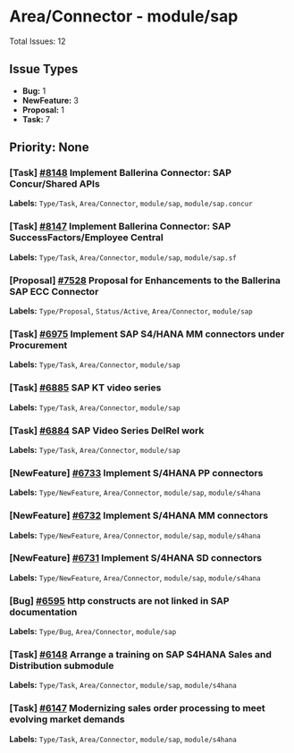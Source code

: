 # Area/Connector - module/sap

Total Issues: 12

## Issue Types

- **Bug:** 1
- **NewFeature:** 3
- **Proposal:** 1
- **Task:** 7

## Priority: None

### [Task] [#8148](https://github.com/ballerina-platform/ballerina-library/issues/8148) Implement Ballerina Connector: SAP Concur/Shared APIs
**Labels:** `Type/Task`, `Area/Connector`, `module/sap`, `module/sap.concur`

### [Task] [#8147](https://github.com/ballerina-platform/ballerina-library/issues/8147) Implement Ballerina Connector: SAP SuccessFactors/Employee Central
**Labels:** `Type/Task`, `Area/Connector`, `module/sap`, `module/sap.sf`

### [Proposal] [#7528](https://github.com/ballerina-platform/ballerina-library/issues/7528) Proposal for Enhancements to the Ballerina SAP ECC Connector
**Labels:** `Type/Proposal`, `Status/Active`, `Area/Connector`, `module/sap`

### [Task] [#6975](https://github.com/ballerina-platform/ballerina-library/issues/6975) Implement SAP S4/HANA MM connectors under Procurement 
**Labels:** `Type/Task`, `Area/Connector`, `module/sap`

### [Task] [#6885](https://github.com/ballerina-platform/ballerina-library/issues/6885) SAP KT video series
**Labels:** `Type/Task`, `Area/Connector`, `module/sap`

### [Task] [#6884](https://github.com/ballerina-platform/ballerina-library/issues/6884) SAP Video Series DelRel work
**Labels:** `Type/Task`, `Area/Connector`, `module/sap`

### [NewFeature] [#6733](https://github.com/ballerina-platform/ballerina-library/issues/6733) Implement S/4HANA PP connectors
**Labels:** `Type/NewFeature`, `Area/Connector`, `module/sap`, `module/s4hana`

### [NewFeature] [#6732](https://github.com/ballerina-platform/ballerina-library/issues/6732) Implement S/4HANA MM connectors
**Labels:** `Type/NewFeature`, `Area/Connector`, `module/sap`, `module/s4hana`

### [NewFeature] [#6731](https://github.com/ballerina-platform/ballerina-library/issues/6731) Implement S/4HANA SD connectors
**Labels:** `Type/NewFeature`, `Area/Connector`, `module/sap`, `module/s4hana`

### [Bug] [#6595](https://github.com/ballerina-platform/ballerina-library/issues/6595) http constructs are not linked in SAP documentation
**Labels:** `Type/Bug`, `Area/Connector`, `module/sap`

### [Task] [#6148](https://github.com/ballerina-platform/ballerina-library/issues/6148) Arrange a training on SAP S4HANA Sales and Distribution submodule
**Labels:** `Type/Task`, `Area/Connector`, `module/sap`, `module/s4hana`

### [Task] [#6147](https://github.com/ballerina-platform/ballerina-library/issues/6147) Modernizing sales order processing to meet evolving market demands 
**Labels:** `Type/Task`, `Area/Connector`, `module/sap`, `module/s4hana`

